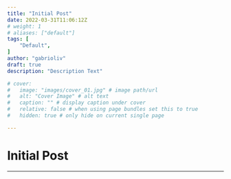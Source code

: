```yaml
---
title: "Initial Post"
date: 2022-03-31T11:06:12Z
# weight: 1
# aliases: ["default"]
tags: [
	"Default",
]
author: "gabrioliv"
draft: true
description: "Description Text"

# cover:
#   image: "images/cover_01.jpg" # image path/url
#   alt: "Cover Image" # alt text
#   caption: "" # display caption under cover
#   relative: false # when using page bundles set this to true
#   hidden: true # only hide on current single page

---
```


# Initial Post

---